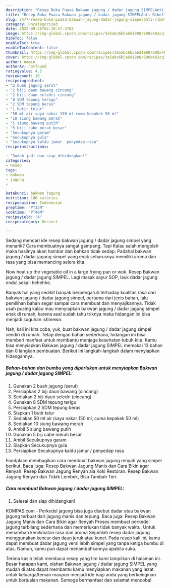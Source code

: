 ```yaml
---
description: "Resep Buka Puasa Bakwan jagung / dadar jagung SIMPELAnti Ribet"
title: "Resep Buka Puasa Bakwan jagung / dadar jagung SIMPELAnti Ribet"
slug: 2477-resep-buka-puasa-bakwan-jagung-dadar-jagung-simpelanti-ribet
category: Uncategorized
date: 2022-09-26T02:10:57.370Z
image: https://img-global.cpcdn.com/recipes/3e5abc6b5a6d1988/680x482cq70/bakwan-jagung-dadar-jagung-simpel-foto-resep-utama.jpg
hideToc: false
enableToc: true
enableTocContent: false
thumbnail: https://img-global.cpcdn.com/recipes/3e5abc6b5a6d1988/680x482cq70/bakwan-jagung-dadar-jagung-simpel-foto-resep-utama.jpg
cover: https://img-global.cpcdn.com/recipes/3e5abc6b5a6d1988/680x482cq70/bakwan-jagung-dadar-jagung-simpel-foto-resep-utama.jpg
author: Admin
authorAv: notfound
ratingvalue: 4.5
reviewcount: 16
recipeingredient:
- "2 buah jagung serut"
- "2 biji daun bawang cincang"
- "2 biji daun seledri cincang"
- "8 SDM tepung terigu"
- "2 SDM tepung beras"
- "1 butir telur"
- "50 ml air saya nakar 150 ml cuma kepakek 50 ml"
- "10 siung bawang merah"
- "5 siung bawang putih"
- "5 biji cabe merah besar"
- "Secukupnya garam"
- "Secukupnya gula"
- "Secukupnya kaldu jamur  penyedap rasa"
recipeinstructions:

- "Sudah jadi dan siap dihidangkan!"
categories:
- Resep
tags:
- bakwan
- jagung
- 

katakunci: bakwan jagung  
nutrition: 180 calories
recipecuisine: Indonesian
preptime: "PT32M"
cooktime: "PT46M"
recipeyield: "4"
recipecategory: Dessert

---
```



Sedang mencari ide resep bakwan jagung / dadar jagung simpel yang menarik? Cara membuatnya sangat gampang. Tapi Kalau salah mengolah maka hasilnya akan hambar dan bahkan tidak sedap. Padahal bakwan jagung / dadar jagung simpel yang enak seharusnya memiliki aroma dan rasa yang bisa memancing selera kita.


Now heat up the vegetable oil in a large frying pan or wok. Resep Bakwan jagung / dadar jagung SIMPEL. Lagi masak sayur SOP, lauk dadar jagung endul sekali hehehhe.

Banyak hal yang sedikit banyak berpengaruh terhadap kualitas rasa dari bakwan jagung / dadar jagung simpel, pertama dari jenis bahan, lalu pemilihan bahan segar sampai cara membuat dan menyajikannya. Tidak usah pusing kalau mau menyiapkan bakwan jagung / dadar jagung simpel enak di rumah, karena asal sudah tahu triknya maka hidangan ini bisa menjadi suguhan istimewa.


Nah, kali ini kita coba, yuk, buat bakwan jagung / dadar jagung simpel sendiri di rumah. Tetap dengan bahan sederhana, hidangan ini bisa memberi manfaat untuk membantu menjaga kesehatan tubuh kita. Kamu bisa menyiapkan Bakwan jagung / dadar jagung SIMPEL memakai 13 bahan dan 0 langkah pembuatan. Berikut ini langkah-langkah dalam menyiapkan hidangannya.

<!--inarticleads1-->

##### Bahan-bahan dan bumbu yang diperlukan untuk menyiapkan Bakwan jagung / dadar jagung SIMPEL:

1. Gunakan 2 buah jagung (serut)
1. Persiapkan 2 biji daun bawang (cincang)
1. Sediakan 2 biji daun seledri (cincang)
1. Gunakan 8 SDM tepung terigu
1. Persiapkan 2 SDM tepung beras
1. Siapkan 1 butir telur
1. Sediakan 50 ml air (saya nakar 150 ml, cuma kepakek 50 ml)
1. Sediakan 10 siung bawang merah
1. Ambil 5 siung bawang putih
1. Gunakan 5 biji cabe merah besar
1. Ambil Secukupnya garam
1. Siapkan Secukupnya gula
1. Persiapkan Secukupnya kaldu jamur / penyedap rasa


Foodplace membagikan cara membuat bakwan jagung renyah yang simpel berikut. Baca juga: Resep Bakwan Jagung Manis dan Cara Bikin agar Renyah. Resep Bakwan Jagung Renyah ala Koki Restoran. Resep Bakwan Jagung Renyah dan Tidak Lembek, Bisa Tambah Teri. 

<!--inarticleads2-->

##### Cara membuat Bakwan jagung / dadar jagung SIMPEL:


1. Selesai dan siap dihidangkan!

KOMPAS.com - Perkedel jagung bisa juga disebut dadar atau bakwan jagung terbuat dari jagung manis dan tepung. Baca juga: Resep Bakwan Jagung Manis dan Cara Bikin agar Renyah Proses membuat perkedel jagung terbilang sederhana dan memerlukan tidak banyak waktu. Untuk menambah kenikmatan rasa dan aroma Sejumlah resep dadar jagung menggunakan kencur dan daun jeruk atau kunci. Pada resep kali ini, kamu dapat membuat dadar jagung versi lebih simpel yang tanpa ketiga bumbu di atas. Namun, kamu pun dapat menambahkannya apabila suka. 

Terima kasih telah membaca resep yang tim kami tampilkan di halaman ini. Besar harapan kami, olahan Bakwan jagung / dadar jagung SIMPEL yang mudah di atas dapat membantu kamu menyiapkan makanan yang lezat untuk keluarga/teman maupun menjadi ide bagi anda yang berkeinginan untuk berjualan makanan. Semoga bermanfaat dan selamat mencoba!
